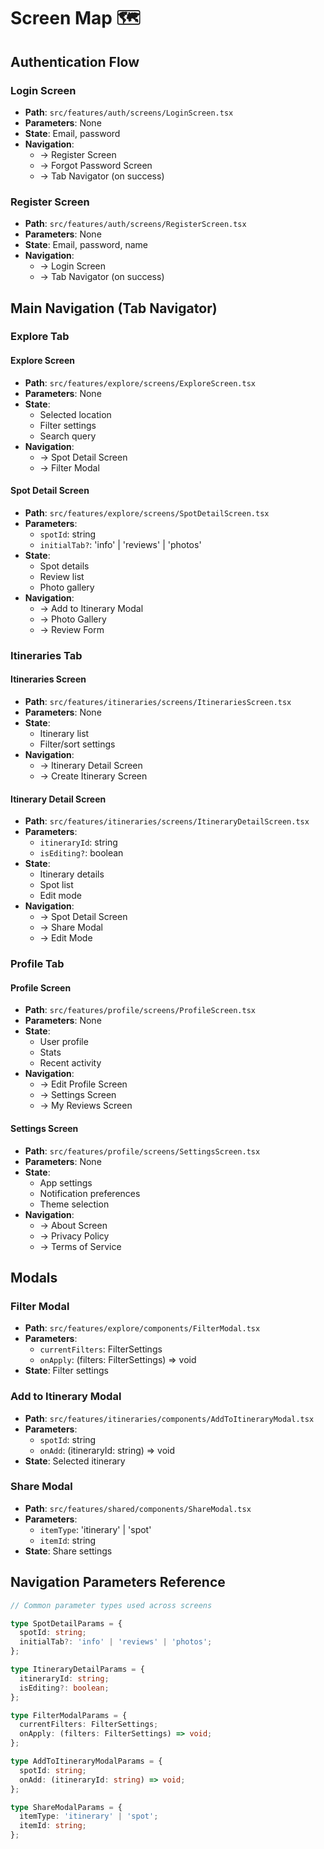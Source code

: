 # Screen Map 🗺️

## Authentication Flow

### Login Screen
- **Path**: `src/features/auth/screens/LoginScreen.tsx`
- **Parameters**: None
- **State**: Email, password
- **Navigation**:
  - → Register Screen
  - → Forgot Password Screen
  - → Tab Navigator (on success)

### Register Screen
- **Path**: `src/features/auth/screens/RegisterScreen.tsx`
- **Parameters**: None
- **State**: Email, password, name
- **Navigation**:
  - → Login Screen
  - → Tab Navigator (on success)

## Main Navigation (Tab Navigator)

### Explore Tab

#### Explore Screen
- **Path**: `src/features/explore/screens/ExploreScreen.tsx`
- **Parameters**: None
- **State**: 
  - Selected location
  - Filter settings
  - Search query
- **Navigation**:
  - → Spot Detail Screen
  - → Filter Modal

#### Spot Detail Screen
- **Path**: `src/features/explore/screens/SpotDetailScreen.tsx`
- **Parameters**:
  - `spotId`: string
  - `initialTab?`: 'info' | 'reviews' | 'photos'
- **State**:
  - Spot details
  - Review list
  - Photo gallery
- **Navigation**:
  - → Add to Itinerary Modal
  - → Photo Gallery
  - → Review Form

### Itineraries Tab

#### Itineraries Screen
- **Path**: `src/features/itineraries/screens/ItinerariesScreen.tsx`
- **Parameters**: None
- **State**:
  - Itinerary list
  - Filter/sort settings
- **Navigation**:
  - → Itinerary Detail Screen
  - → Create Itinerary Screen

#### Itinerary Detail Screen
- **Path**: `src/features/itineraries/screens/ItineraryDetailScreen.tsx`
- **Parameters**:
  - `itineraryId`: string
  - `isEditing?`: boolean
- **State**:
  - Itinerary details
  - Spot list
  - Edit mode
- **Navigation**:
  - → Spot Detail Screen
  - → Share Modal
  - → Edit Mode

### Profile Tab

#### Profile Screen
- **Path**: `src/features/profile/screens/ProfileScreen.tsx`
- **Parameters**: None
- **State**:
  - User profile
  - Stats
  - Recent activity
- **Navigation**:
  - → Edit Profile Screen
  - → Settings Screen
  - → My Reviews Screen

#### Settings Screen
- **Path**: `src/features/profile/screens/SettingsScreen.tsx`
- **Parameters**: None
- **State**:
  - App settings
  - Notification preferences
  - Theme selection
- **Navigation**:
  - → About Screen
  - → Privacy Policy
  - → Terms of Service

## Modals

### Filter Modal
- **Path**: `src/features/explore/components/FilterModal.tsx`
- **Parameters**:
  - `currentFilters`: FilterSettings
  - `onApply`: (filters: FilterSettings) => void
- **State**: Filter settings

### Add to Itinerary Modal
- **Path**: `src/features/itineraries/components/AddToItineraryModal.tsx`
- **Parameters**:
  - `spotId`: string
  - `onAdd`: (itineraryId: string) => void
- **State**: Selected itinerary

### Share Modal
- **Path**: `src/features/shared/components/ShareModal.tsx`
- **Parameters**:
  - `itemType`: 'itinerary' | 'spot'
  - `itemId`: string
- **State**: Share settings

## Navigation Parameters Reference

```typescript
// Common parameter types used across screens

type SpotDetailParams = {
  spotId: string;
  initialTab?: 'info' | 'reviews' | 'photos';
};

type ItineraryDetailParams = {
  itineraryId: string;
  isEditing?: boolean;
};

type FilterModalParams = {
  currentFilters: FilterSettings;
  onApply: (filters: FilterSettings) => void;
};

type AddToItineraryModalParams = {
  spotId: string;
  onAdd: (itineraryId: string) => void;
};

type ShareModalParams = {
  itemType: 'itinerary' | 'spot';
  itemId: string;
};
``` 